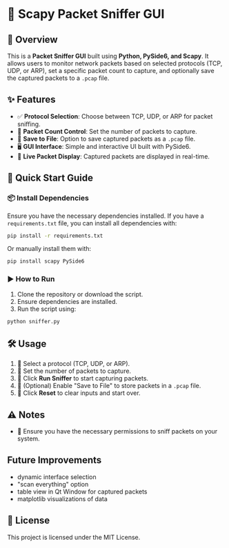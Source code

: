 # 👃 Scapy Packet Sniffer GUI

## 📝 Overview
This is a **Packet Sniffer GUI** built using **Python, PySide6, and Scapy**. It allows users to monitor network packets based on selected protocols (TCP, UDP, or ARP), set a specific packet count to capture, and optionally save the captured packets to a `.pcap` file.

## ✨ Features
- ✅ **Protocol Selection**: Choose between TCP, UDP, or ARP for packet sniffing.
- 🔢 **Packet Count Control**: Set the number of packets to capture.
- 💾 **Save to File**: Option to save captured packets as a `.pcap` file.
- 🖥️ **GUI Interface**: Simple and interactive UI built with PySide6.
- 📡 **Live Packet Display**: Captured packets are displayed in real-time.

## 🚀 Quick Start Guide

### 📦 Install Dependencies
Ensure you have the necessary dependencies installed. If you have a `requirements.txt` file, you can install all dependencies with:

```sh
pip install -r requirements.txt
```

Or manually install them with:
```sh
pip install scapy PySide6
```

### ▶️ How to Run
1. Clone the repository or download the script.
2. Ensure dependencies are installed.
3. Run the script using:

```sh
python sniffer.py
```

## 🛠️ Usage
1. 🛑 Select a protocol (TCP, UDP, or ARP).
2. 🔄 Set the number of packets to capture.
3. 🎯 Click **Run Sniffer** to start capturing packets.
4. 💾 (Optional) Enable "Save to File" to store packets in a `.pcap` file.
5. 🔁 Click **Reset** to clear inputs and start over.

## ⚠️ Notes
- 🔐 Ensure you have the necessary permissions to sniff packets on your system.

## Future Improvements
- dynamic interface selection
- "scan everything" option
- table view in Qt Window for captured packets
- matplotlib visualizations of data 


## 📜 License
This project is licensed under the MIT License.



